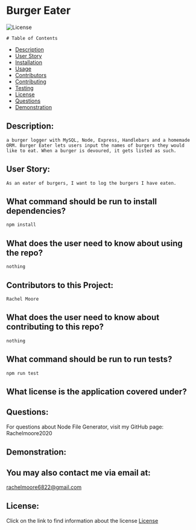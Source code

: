 

  # Burger Eater

  ![License](https://img.shields.io/badge/License--blue.svg "License Badge")
  


    # Table of Contents

* [Description](#description)
* [User Story](#user-story)
* [Installation](#what-command-should-be-run-to-install-dependencies)
* [Usage](#what-does-the-user-need-to-know-about-using-the-repo)
* [Contributors](#contributors-to-this-project)
* [Contributing](#what-does-the-user-need-to-know-about-contributing-to-this-repo)
* [Testing](#what-command-should-be-run-to-run-tests)
* [License](#what-license-is-the-application-covered-under)
* [Questions](#questions)
* [Demonstration](#demonstration)
    

## Description:
    a burger logger with MySQL, Node, Express, Handlebars and a homemade ORM. Burger Eater lets users input the names of burgers they would like to eat. When a burger is devoured, it gets listed as such.

## User Story:
    As an eater of burgers, I want to log the burgers I have eaten.

## What command should be run to install dependencies?
    npm install

## What does the user need to know about using the repo?
    nothing

## Contributors to this Project:
    Rachel Moore

## What does the user need to know about contributing to this repo?
    nothing

## What command should be run to run tests?
    npm run test

## What license is the application covered under?
    

## Questions:
For questions about Node File Generator, visit my GitHub page:
    Rachelmoore2020

## Demonstration:
  
  ## You may also contact me via email at:
  rachelmoore6822@gmail.com
  
  ## License:
  Click on the link to find information about the license
  [License](https://opensource.org/licenses/)
